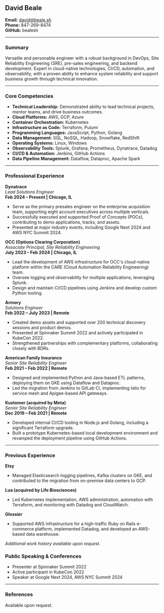 
## David Beale 

**Email:** david@beale.sh  
**Phone:** 847-269-8474  
**GitHub:** bealesh

---

### **Summary**
Versatile and personable engineer with a robust background in DevOps, Site Reliability Engineering (SRE), pre-sales engineering, and backend development. Expert in cloud-native technologies, CI/CD, automation, and observability, with a proven ability to enhance system reliability and support business growth through technical innovation.

---

### **Core Competencies**
- **Technical Leadership:** Demonstrated ability to lead technical projects, mentor teams, and drive business outcomes.
- **Cloud Platforms:** AWS, GCP, Azure
- **Container Orchestration:** Kubernetes
- **Infrastructure as Code:** Terraform, Pulumi
- **Programming Languages:** JavaScript, Python, Golang
- **Data Management:** SQL, NoSQL, Hadoop, Snowflake, RedShift
- **Operating Systems:** Linux, Windows
- **Observability Tools:** Splunk, Grafana, Prometheus, Dynatrace, Datadog
- **CI/CD & Automation:** Jenkins, GitHub Actions
- **Data Pipeline Management:** Dataflow, Dataproc, Apache Spark

---

### **Professional Experience**

**Dynatrace**  
*Lead Solutions Engineer*  
**Feb 2024 – Present | Chicago, IL**

- Serve as the primary presales engineer on the enterprise acquisition team, supporting eight account executives across multiple verticals.
- Successfully executed and supported Proof of Concepts (POCs), contributing to demo applications, tracks, and assets.
- Presented at major industry events, including Google Next 2024 and AWS NYC Summit 2024.

**OCC (Options Clearing Corporation)**  
*Associate Principal, Site Reliability Engineering*  
**July 2023 – Feb 2024 | Chicago, IL**

- Lead the development of AWS infrastructure for OCC's cloud-native platform within the CARE (Cloud Automation Reliability Engineering) team.
- Oversee logging and observability for multiple applications, leveraging Splunk.
- Design and maintain CI/CD pipelines using Jenkins and develop custom Python tooling.

**Armory**  
*Solutions Engineer*  
**Feb 2022 – July 2023 | Remote**

- Created demo assets and supported over 200 technical discovery sessions and product demos.
- Presented at Spinnaker Summit 2022 and actively participated in KubeCon 2022.
- Strengthened partnerships with complementary platforms, collaborating closely with BDRs.

**American Family Insurance**  
*Senior Site Reliability Engineer*  
**Feb 2021 – Feb 2022 | Remote**

- Designed and implemented Python and Java-based ETL patterns, deploying them on GKE using Dataflow and Dataproc.
- Led the migration from Jenkins to GitLab CI, implementing Istio for service mesh and Apigee-based API gateways.

**Kustomer (acquired by Meta)**  
*Senior Site Reliability Engineer*  
**Dec 2019 – Feb 2021 | Remote**

- Developed internal CI/CD tooling in Node.js and Golang, including a significant Terraform upgrade.
- Built a prototype Kubernetes-based local development environment and revamped the deployment pipeline using GitHub Actions.

---

### **Previous Experience**

**Etsy**  
- Managed Elasticsearch logging pipelines, Kafka clusters on GKE, and contributed to the migration from on-premise data centers to GCP.

**Lua (acquired by Life Biosciences)**  
- Led Kubernetes implementation, AWS administration, automation with Terraform, and monitoring with Datadog and CloudWatch.

**Glossier**  
- Supported AWS infrastructure for a high-traffic Ruby on Rails e-commerce platform, implemented Datadog, and developed an AWS-based data warehouse.

*Additional work history available upon request.*

### **Public Speaking & Conferences**
- Presenter at Spinnaker Summit 2022
- Active participant in KubeCon 2022
- Speaker at Google Next 2024, AWS NYC Summit 2024

---

### **References**
Available upon request.
